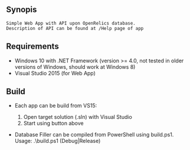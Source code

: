 ## Synopis

	Simple Web App with API upon OpenRelics database.
	Description of API can be found at /Help page of app

## Requirements

- Windows 10 with .NET Framework (version >= 4.0, not tested in older versions of Windows, should work at Windows 8)
- Visual Studio 2015 (for Web App)

## Build

- Each app can be build from VS15:
	1. Open target solution (.sln) with Visual Studio
	2. Start using button above

- Database Filler can be compiled from PowerShell using build.ps1. Usage:
	.\build.ps1 (Debug|Release)